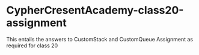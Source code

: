 # CypherCresentAcademy-class20-assignment
This entails the answers to CustomStack and CustomQueue Assignment as required for class 20
